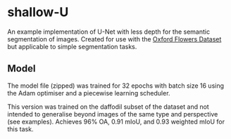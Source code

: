 # shallow-U
An example implementation of U-Net with less depth for the semantic segmentation of images. Created for use with the [Oxford Flowers Dataset](https://www.robots.ox.ac.uk/~vgg/data/flowers/17/index.html) but applicable to simple segmentation tasks.
## Model
The model file (zipped) was trained for 32 epochs with batch size 16 using the Adam optimiser and a piecewise learning scheduler.

This version was trained on the daffodil subset of the dataset and not intended to generalise beyond images of the same type and perspective (see examples). Achieves 96% OA, 0.91 mIoU, and 0.93 weighted mIoU for this task.
